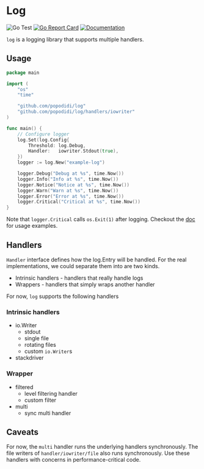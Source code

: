 # Log

![Go Test](https://github.com/popodidi/log/workflows/Go%20Test/badge.svg)
[![Go Report Card](https://goreportcard.com/badge/github.com/popodidi/log)](https://goreportcard.com/report/github.com/popodidi/log)
[![Documentation](https://godoc.org/github.com/popodidi/log?status.svg)](http://godoc.org/github.com/popodidi/log)

`log` is a logging library that supports multiple handlers.

## Usage

```go
package main

import (
	"os"
	"time"

	"github.com/popodidi/log"
	"github.com/popodidi/log/handlers/iowriter"
)

func main() {
	// Configure logger
	log.Set(log.Config{
		Threshold: log.Debug,
		Handler:   iowriter.Stdout(true),
	})
	logger := log.New("example-log")

	logger.Debug("Debug at %s", time.Now())
	logger.Info("Info at %s", time.Now())
	logger.Notice("Notice at %s", time.Now())
	logger.Warn("Warn at %s", time.Now())
	logger.Error("Error at %s", time.Now())
	logger.Critical("Critical at %s", time.Now())
}
```

Note that `logger.Critical` calls `os.Exit(1)` after logging.
Checkout the [doc](https://godoc.org/github.com/popodidi/log) for usage examples.

## Handlers

`Handler` interface defines how the log.Entry will be handled.
For the real implementations, we could separate them into are two kinds.

- Intrinsic handlers - handlers that really handle logs
- Wrappers - handlers that simply wraps another handler

For now, `log` supports the following handlers

### Intrinsic handlers

- io.Writer
     - stdout
     - single file
     - rotating files
     - custom `io.Writer`s
- stackdriver

### Wrapper

- filtered
     - level filtering handler
     - custom filter
- multi
     - sync multi handler

## Caveats

For now, the `multi` handler runs the underlying handlers synchronously. The
file writers of `handler/iowriter/file` also runs synchronously. Use these
handlers with concerns in performance-critical code.
